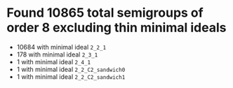 # Found 10865 total semigroups of order 8 excluding thin minimal ideals

* 10684 with minimal ideal `2_2_1`
* 178 with minimal ideal `2_3_1`
* 1 with minimal ideal `2_4_1`
* 1 with minimal ideal `2_2_C2_sandwich0`
* 1 with minimal ideal `2_2_C2_sandwich1`
